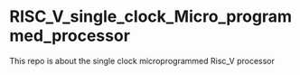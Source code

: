 # RISC_V_single_clock_Micro_programmed_processor
This repo is about the single clock microprogrammed Risc_V processor

